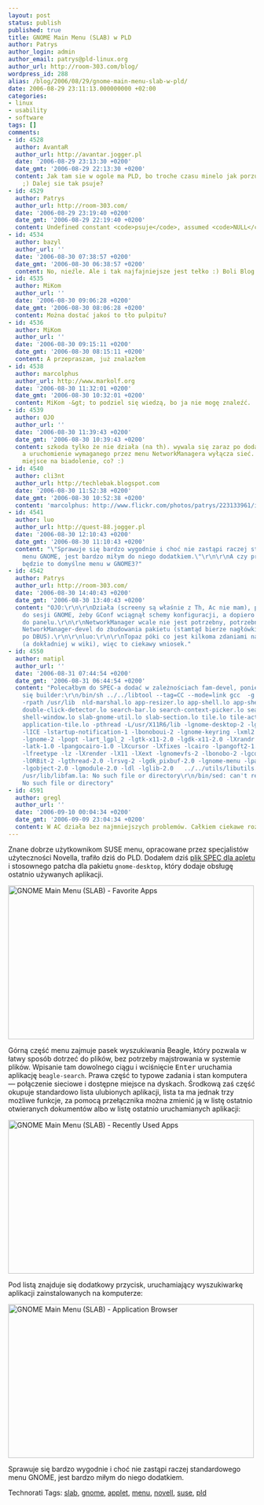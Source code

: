 ```yaml
---
layout: post
status: publish
published: true
title: GNOME Main Menu (SLAB) w PLD
author: Patrys
author_login: admin
author_email: patrys@pld-linux.org
author_url: http://room-303.com/blog/
wordpress_id: 288
alias: /blog/2006/08/29/gnome-main-menu-slab-w-pld/
date: 2006-08-29 23:11:13.000000000 +02:00
categories:
- linux
- usability
- software
tags: []
comments:
- id: 4528
  author: AvantaR
  author_url: http://avantar.jogger.pl
  date: '2006-08-29 23:13:30 +0200'
  date_gmt: '2006-08-29 22:13:30 +0200'
  content: Jak tam sie w ogole ma PLD, bo troche czasu minelo jak porzucilem to distro
    ;) Dalej sie tak psuje?
- id: 4529
  author: Patrys
  author_url: http://room-303.com/
  date: '2006-08-29 23:19:40 +0200'
  date_gmt: '2006-08-29 22:19:40 +0200'
  content: Undefined constant <code>psuje</code>, assumed <code>NULL</code> ;)
- id: 4534
  author: bazyl
  author_url: ''
  date: '2006-08-30 07:38:57 +0200'
  date_gmt: '2006-08-30 06:38:57 +0200'
  content: No, nieźle. Ale i tak najfajniejsze jest tełko :) Boli Blog rzondzi :P
- id: 4535
  author: MiKom
  author_url: ''
  date: '2006-08-30 09:06:28 +0200'
  date_gmt: '2006-08-30 08:06:28 +0200'
  content: Można dostać jakoś to tło pulpitu?
- id: 4536
  author: MiKom
  author_url: ''
  date: '2006-08-30 09:15:11 +0200'
  date_gmt: '2006-08-30 08:15:11 +0200'
  content: A przepraszam, już znalazłem
- id: 4538
  author: marcolphus
  author_url: http://www.markolf.org
  date: '2006-08-30 11:32:01 +0200'
  date_gmt: '2006-08-30 10:32:01 +0200'
  content: MiKom -&gt; to podziel się wiedzą, bo ja nie mogę znaleźć.
- id: 4539
  author: OJO
  author_url: ''
  date: '2006-08-30 11:39:43 +0200'
  date_gmt: '2006-08-30 10:39:43 +0200'
  content: szkoda tylko że nie działa (na th). wywala się zaraz po dodaniu do panela,
    a uruchomienie wymaganego przez menu NetworkManagera wyłącza sieć. No ale to nie
    miejsce na biadolenie, co? :)
- id: 4540
  author: cli3nt
  author_url: http://techlebak.blogspot.com
  date: '2006-08-30 11:52:38 +0200'
  date_gmt: '2006-08-30 10:52:38 +0200'
  content: 'marcolphus: http://www.flickr.com/photos/patrys/223133961/in/photostream/'
- id: 4541
  author: luo
  author_url: http://quest-88.jogger.pl
  date: '2006-08-30 12:10:43 +0200'
  date_gmt: '2006-08-30 11:10:43 +0200'
  content: "\"Sprawuje się bardzo wygodnie i choć nie zastąpi raczej standardowego
    menu GNOME, jest bardzo miłym do niego dodatkiem.\"\r\n\r\nA czy przypadkiem nie
    będzie to domyślne menu w GNOME3?"
- id: 4542
  author: Patrys
  author_url: http://room-303.com/
  date: '2006-08-30 14:40:43 +0200'
  date_gmt: '2006-08-30 13:40:43 +0200'
  content: "OJO:\r\n\r\nDziała (screeny są właśnie z Th, Ac nie mam), przeloguj się
    do sesji GNOME, żeby GConf wciągnął schemy konfiguracji, a dopiero potem dodaj
    do panelu.\r\n\r\nNetworkManager wcale nie jest potrzebny, potrzebne jest tylko
    NetworkManager-devel do zbudowania pakietu (stamtąd bierze nagłówki dla komunikacji
    po DBUS).\r\n\r\nluo:\r\n\r\nTopaz póki co jest kilkoma zdaniami na kartce papieru
    (a dokładniej w wiki), więc to ciekawy wniosek."
- id: 4550
  author: matipl
  author_url: ''
  date: '2006-08-31 07:44:54 +0200'
  date_gmt: '2006-08-31 06:44:54 +0200'
  content: "Polecałbym do SPEC-a dodać w zależnościach fam-devel, ponieważ wysypuje
    się builder:\r\n/bin/sh ../../libtool --tag=CC --mode=link gcc  -g -O2   -o libslab.la
    -rpath /usr/lib  nld-marshal.lo app-resizer.lo app-shell.lo app-shell-startup.lo
    double-click-detector.lo search-bar.lo search-context-picker.lo search-entry.lo
    shell-window.lo slab-gnome-util.lo slab-section.lo tile.lo tile-action.lo nameplate-tile.lo
    application-tile.lo -pthread -L/usr/X11R6/lib -lgnome-desktop-2 -lgnomeui-2 -lSM
    -lICE -lstartup-notification-1 -lbonoboui-2 -lgnome-keyring -lxml2 -lgnomecanvas-2
    -lgnome-2 -lpopt -lart_lgpl_2 -lgtk-x11-2.0 -lgdk-x11-2.0 -lXrandr -lXi -lXinerama
    -latk-1.0 -lpangocairo-1.0 -lXcursor -lXfixes -lcairo -lpangoft2-1.0 -lfontconfig
    -lfreetype -lz -lXrender -lX11 -lXext -lgnomevfs-2 -lbonobo-2 -lgconf-2 -lbonobo-activation
    -lORBit-2 -lgthread-2.0 -lrsvg-2 -lgdk_pixbuf-2.0 -lgnome-menu -lpango-1.0 -lm
    -lgobject-2.0 -lgmodule-2.0 -ldl -lglib-2.0   ../../utils/libutils.la\r\ngrep:
    /usr/lib/libfam.la: No such file or directory\r\n/bin/sed: can't read /usr/lib/libfam.la:
    No such file or directory"
- id: 4591
  author: gregl
  author_url: ''
  date: '2006-09-10 00:04:34 +0200'
  date_gmt: '2006-09-09 23:04:34 +0200'
  content: W AC działa bez najmniejszych problemów. Całkiem ciekawe rozwiązanie.
---
```

<p>Znane dobrze użytkownikom SUSE menu, opracowane przez specjalistów użyteczności Novella, trafiło dziś do PLD. Dodałem dziś <a href="http://cvs.pld-linux.org/cgi-bin/cvsweb/SPECS/gnome-main-menu.spec">plik SPEC dla apletu</a> i stosownego patcha dla pakietu <code>gnome-desktop</code>, który dodaje obsługę ostatnio używanych aplikacji.</p>

<p class="strip"><a href="http://www.flickr.com/photos/patrys/228570497/" title="Photo Sharing"><img src="http://static.flickr.com/66/228570497_fa752169c5.jpg" alt="GNOME Main Menu (SLAB) - Favorite Apps" height="313" width="500" /></a></p>

<p>Górną część menu zajmuje pasek wyszukiwania Beagle, który pozwala w łatwy sposób dotrzeć do plików, bez potrzeby majstrowania w systemie plików. Wpisanie tam dowolnego ciągu i wciśnięcie <kbd>Enter</kbd> uruchamia aplikację <code>beagle-search</code>. Prawa część to typowe zadania i stan komputera — połączenie sieciowe i dostępne miejsce na dyskach. Środkową zaś część okupuje standardowo lista ulubionych aplikacji, lista ta ma jednak trzy możliwe funkcje, za pomocą przełącznika można zmienić ją w listę ostatnio otwieranych dokumentów albo w listę ostatnio uruchamianych aplikacji:</p>

<p class="strip"><a href="http://www.flickr.com/photos/patrys/228570492/" title="Photo Sharing"><img src="http://static.flickr.com/87/228570492_d37b6ee395.jpg" alt="GNOME Main Menu (SLAB) - Recently Used Apps" height="313" width="500" /></a></p>

<p>Pod listą znajduje się dodatkowy przycisk, uruchamiający wyszukiwarkę aplikacji zainstalowanych na komputerze:</p>

<p class="strip"><a href="http://www.flickr.com/photos/patrys/228570495/" title="Photo Sharing"><img src="http://static.flickr.com/63/228570495_ca52f68c12.jpg" alt="GNOME Main Menu (SLAB) - Application Browser" height="313" width="500" /></a></p>

<p>Sprawuje się bardzo wygodnie i choć nie zastąpi raczej standardowego menu GNOME, jest bardzo miłym do niego dodatkiem.</p>

Technorati Tags: <a href="http://technorati.com/tag/slab" rel="tag">slab</a>, <a href="http://technorati.com/tag/gnome" rel="tag">gnome</a>, <a href="http://technorati.com/tag/applet" rel="tag">applet</a>, <a href="http://technorati.com/tag/menu" rel="tag">menu</a>, <a href="http://technorati.com/tag/novell" rel="tag">novell</a>, <a href="http://technorati.com/tag/suse" rel="tag">suse</a>, <a href="http://technorati.com/tag/pld" rel="tag">pld</a>
